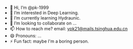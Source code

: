 - 👋 Hi, I’m @pk-1999
- 👀 I’m interested in Deep Learning.
- 🌱 I’m currently learning Hydraunic.
- 💞️ I’m looking to collaborate on ...
- 📫 How to reach me? email: ypk21@mails.tsinghua.edu.cn
- 😄 Pronouns: ...
- ⚡ Fun fact: maybe I'm a boring person.

<!---
pk-1999/pk-1999 is a ✨ special ✨ repository because its `README.md` (this file) appears on your GitHub profile.
You can click the Preview link to take a look at your changes.
--->
